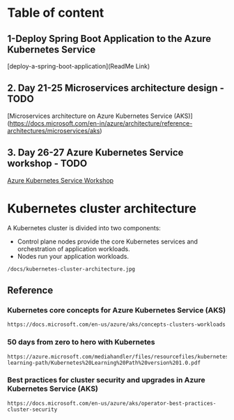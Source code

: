 # Table of content

## 1-Deploy Spring Boot Application to the Azure Kubernetes Service
[deploy-a-spring-boot-application](ReadMe Link)

## 2. Day 21-25 Microservices architecture design      - TODO
[Microservices architecture on Azure Kubernetes Service (AKS)] (https://docs.microsoft.com/en-in/azure/architecture/reference-architectures/microservices/aks)


## 3. Day 26-27 Azure Kubernetes Service workshop	   - TODO
[Azure Kubernetes Service Workshop](https://docs.microsoft.com/en-us/learn/modules/aks-workshop/)

















# Kubernetes cluster architecture

A Kubernetes cluster is divided into two components:

-  Control plane nodes provide the core Kubernetes services and orchestration of application workloads.
-  Nodes run your application workloads.

```
/docs/kubernetes-cluster-architecture.jpg
```

## Reference 

### Kubernetes core concepts for Azure Kubernetes Service (AKS)
```
https://docs.microsoft.com/en-us/azure/aks/concepts-clusters-workloads
```
### 50 days from zero to hero with Kubernetes
```
https://azure.microsoft.com/mediahandler/files/resourcefiles/kubernetes-learning-path/Kubernetes%20Learning%20Path%20version%201.0.pdf
```
### Best practices for cluster security and upgrades in Azure Kubernetes Service (AKS)
```
https://docs.microsoft.com/en-us/azure/aks/operator-best-practices-cluster-security
```